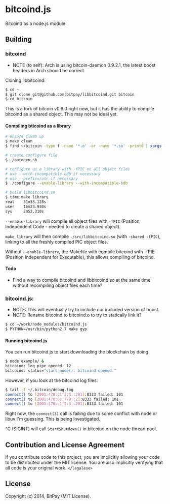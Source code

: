# bitcoind.js

Bitcoind as a node.js module.

## Building

### bitcoind

- NOTE (to self): Arch is using bitcoin-daemon 0.9.2.1, the latest boost headers
  in Arch should be correct.

Cloning libbitcoind:

``` bash
$ cd ~
$ git clone git@github.com:bitpay/libbitcoind.git bitcoin
$ cd bitcoin
```

This is a fork of bitcoin v0.9.0 right now, but it has the ability to compile
bitcoind as a shared object. This may not be ideal yet.

#### Compiling bticoind as a library

``` bash
# ensure clean up
$ make clean
$ find ~/bitcoin -type f -name '*.o' -or -name '*.so' -print0 | xargs -0 rm -f

# create configure file
$ ./autogen.sh

# configure as a library with -fPIC on all object files
# use --with-incompatible-bdb if necessary
# use --prefix=/usr if necessary
$ ./configure --enable-library --with-incompatible-bdb

# build libbitcoind.so
$ time make library
real    31m33.128s
user    16m23.930s
sys     2m52.310s
```

`--enable-library` will compile all object files with `-fPIC` (Position
Independent Code - needed to create a shared object).

`make library` will then compile `./src/libbitcoind.so` (with `-shared -fPIC`),
linking to all the freshly compiled PIC object files.

Without `--enable-library`, the Makefile with compile bitcoind with -fPIE
(Position Independent for Executable), this allows compiling of bitcoind.

#### Todo

- Find a way to compile bitcoind and libbitcoind.so at the same time without
  recompiling object files each time?

### bitcoind.js:

- NOTE: This will eventually try to include our included version of boost.
- NOTE: Rename bitcoind to bitcoind.o to try to statically link it?

``` bash
$ cd ~/work/node_modules/bitcoind.js
$ PYTHON=/usr/bin/python2.7 make gyp
```

#### Running bitcoind.js

You can run bitcoind.js to start downloading the blockchain by doing:

``` bash
$ node example/ &
bitcoind: log pipe opened: 12
bitcoind: status="start_node(): bitcoind opened."
```

However, if you look at the bitcoind log files:

``` bash
$ tail -f ~/.bitcoin/debug.log
connect() to [2001:470:c1f2:3::201]:8333 failed: 101
connect() to [2001:470:6c:778::2]:8333 failed: 101
connect() to [2001:470:c1f2:3::201]:8333 failed: 101
```

Right now, the `connect(3)` call is failing due to some conflict with node or
libuv I'm guessing. This is being investigated.

^C (SIGINT) will call `StartShutdown()` in bitcoind on the node thread pool.

## Contribution and License Agreement

If you contribute code to this project, you are implicitly allowing your code
to be distributed under the MIT license. You are also implicitly verifying that
all code is your original work. `</legalese>`

## License

Copyright (c) 2014, BitPay (MIT License).
